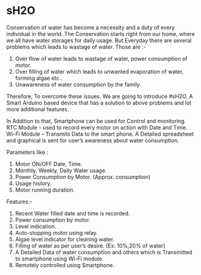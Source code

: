 # sH2O

Conservation of water has become a necessity and a duty of every individual in the world. The Conservation starts right from our home, where we all have water storages for daily usage.
But Everyday there are several problems which leads to wastage of water.
Those are :-
1.	Over flow of water leads to wastage of water, power consumption of motor.
2.	Over filling of water which leads to unwanted evaporation of water, forming algae etc..
3.	Unawareness of  water consumption by the family.

Therefore, To overcome these issues. We are going to introduce 
#sH2O, A Smart Arduino based device that has a solution to above problems and lot more additional features. 

In Addition to that, Smartphone can be used for Control and monitoring.
RTC Module – used to record every motor on action with Date and Time.
Wi-Fi Module – Transmits Data to the smart phone.
A Detailed spreadsheet and graphical is sent for user’s awareness about water consumption.

Parameters like :
1.	Motor ON/OFF Date, Time.
2.	Monthly, Weekly, Daily Water usage.
3.	Power Consumption by Motor. (Approx. consumption)
4.	Usage history.
5.	Motor running duration.

Features:-
1.	Recent Water filled date and time is recorded. 
2.	Power consumption by motor.
3.	Level indication.
4.	Auto-stopping motor using relay.
5.	Algae level indicator for cleaning water.
6.	Filling of water as per user’s desire. (Ex: 10%,20% of water)
7.	A Detailed Data of water consumption and others which is Transmitted to smartphone using Wi-Fi module.
8.	Remotely controlled using Smartphone.
